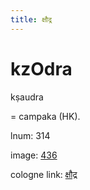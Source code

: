 ```yaml
---
title: क्षौद्र
---
```


# kzOdra

kṣaudra  <div n="P" />= campaka (HK).

lnum: 314

image: [436](https://www.sanskrit-lexicon.uni-koeln.de/scans/csl-apidev/servepdf.php?dict=snp&page=436)

cologne link: [क्षौद्र](https://sanskrit-lexicon.uni-koeln.de/scans/csl-apidev/getword.php?dict=snp&key=क्षौद्र)

